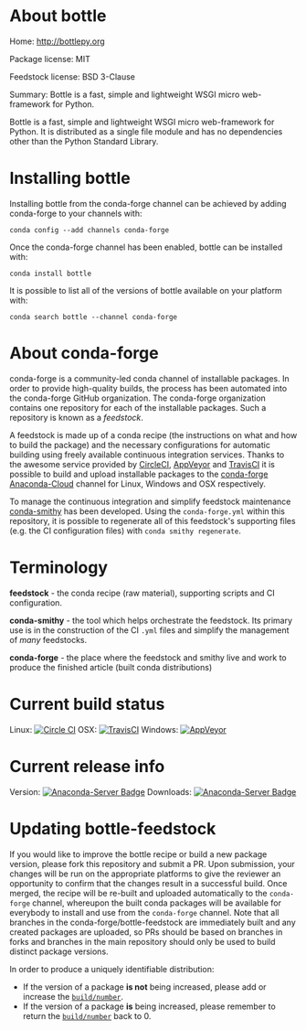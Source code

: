About bottle
============

Home: http://bottlepy.org

Package license: MIT

Feedstock license: BSD 3-Clause

Summary: Bottle is a fast, simple and lightweight WSGI micro web-framework for Python.

Bottle is a fast, simple and lightweight WSGI micro web-framework for Python.
It is distributed as a single file module and has no dependencies other than the Python Standard Library.


Installing bottle
=================

Installing bottle from the conda-forge channel can be achieved by adding conda-forge to your channels with:

```
conda config --add channels conda-forge
```

Once the conda-forge channel has been enabled, bottle can be installed with:

```
conda install bottle
```

It is possible to list all of the versions of bottle available on your platform with:

```
conda search bottle --channel conda-forge
```


About conda-forge
=================

conda-forge is a community-led conda channel of installable packages.
In order to provide high-quality builds, the process has been automated into the
conda-forge GitHub organization. The conda-forge organization contains one repository
for each of the installable packages. Such a repository is known as a *feedstock*.

A feedstock is made up of a conda recipe (the instructions on what and how to build
the package) and the necessary configurations for automatic building using freely
available continuous integration services. Thanks to the awesome service provided by
[CircleCI](https://circleci.com/), [AppVeyor](http://www.appveyor.com/)
and [TravisCI](https://travis-ci.org/) it is possible to build and upload installable
packages to the [conda-forge](https://anaconda.org/conda-forge)
[Anaconda-Cloud](http://docs.anaconda.org/) channel for Linux, Windows and OSX respectively.

To manage the continuous integration and simplify feedstock maintenance
[conda-smithy](http://github.com/conda-forge/conda-smithy) has been developed.
Using the ``conda-forge.yml`` within this repository, it is possible to regenerate all of
this feedstock's supporting files (e.g. the CI configuration files) with ``conda smithy regenerate``.


Terminology
===========

**feedstock** - the conda recipe (raw material), supporting scripts and CI configuration.

**conda-smithy** - the tool which helps orchestrate the feedstock.
                   Its primary use is in the construction of the CI ``.yml`` files
                   and simplify the management of *many* feedstocks.

**conda-forge** - the place where the feedstock and smithy live and work to
                  produce the finished article (built conda distributions)

Current build status
====================

Linux: [![Circle CI](https://circleci.com/gh/conda-forge/bottle-feedstock.svg?style=shield)](https://circleci.com/gh/conda-forge/bottle-feedstock)
OSX: [![TravisCI](https://travis-ci.org/conda-forge/bottle-feedstock.svg?branch=master)](https://travis-ci.org/conda-forge/bottle-feedstock)
Windows: [![AppVeyor](https://ci.appveyor.com/api/projects/status/github/conda-forge/bottle-feedstock?svg=True)](https://ci.appveyor.com/project/conda-forge/bottle-feedstock/branch/master)

Current release info
====================
Version: [![Anaconda-Server Badge](https://anaconda.org/conda-forge/bottle/badges/version.svg)](https://anaconda.org/conda-forge/bottle)
Downloads: [![Anaconda-Server Badge](https://anaconda.org/conda-forge/bottle/badges/downloads.svg)](https://anaconda.org/conda-forge/bottle)


Updating bottle-feedstock
=========================

If you would like to improve the bottle recipe or build a new
package version, please fork this repository and submit a PR. Upon submission,
your changes will be run on the appropriate platforms to give the reviewer an
opportunity to confirm that the changes result in a successful build. Once
merged, the recipe will be re-built and uploaded automatically to the
`conda-forge` channel, whereupon the built conda packages will be available for
everybody to install and use from the `conda-forge` channel.
Note that all branches in the conda-forge/bottle-feedstock are
immediately built and any created packages are uploaded, so PRs should be based
on branches in forks and branches in the main repository should only be used to
build distinct package versions.

In order to produce a uniquely identifiable distribution:
 * If the version of a package **is not** being increased, please add or increase
   the [``build/number``](http://conda.pydata.org/docs/building/meta-yaml.html#build-number-and-string).
 * If the version of a package **is** being increased, please remember to return
   the [``build/number``](http://conda.pydata.org/docs/building/meta-yaml.html#build-number-and-string)
   back to 0.
